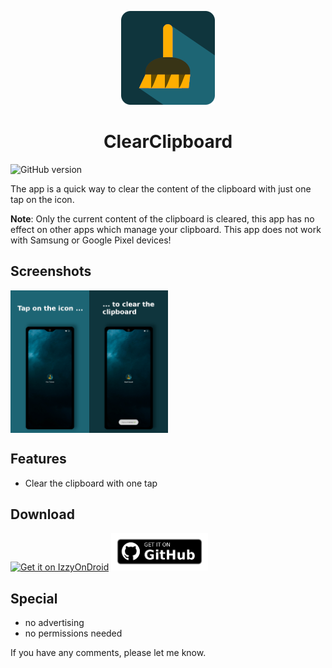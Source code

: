 <p align="center">
<img src="/static/logo/logo.png" height="150" title="Clear Clipboard Logo">
</p>

<h1 align="center">ClearClipboard</h1>

![GitHub version](https://d25lcipzij17d.cloudfront.net/badge.svg?id=gh&type=6&v=1.0.3&x2=0)

The app is a quick way to clear the content of the clipboard with just one tap on the icon.

**Note**: Only the current content of the clipboard is cleared, this app has no effect on other apps which
manage your clipboard. This app does not work with Samsung or Google Pixel devices!

## Screenshots

<div style="display:flex;" align="center">
<img alt="App image" src="/static/screenshots/01.png" width="25%">
<img alt="App image" src="/static/screenshots/02.png" width="25%">
</div>

## Features

* Clear the clipboard with one tap

## Download

<a href='https://android.izzysoft.de/repo/apk/com.amnesica.clearclipboard'><img alt='Get it on IzzyOnDroid' src='https://gitlab.com/IzzyOnDroid/repo/-/raw/master/assets/IzzyOnDroid.png' height='60'/></a>
<a href='https://github.com/amnesica/ClearClipboard/releases'><img alt='Get it on Github' src='https://github.com/amnesica/ClearClipboard/blob/3cf7d21a52f1a74504a3d5a2a75110399da01455/static/github/get-it-on-github.png' height='60'/></a>

## Special

* no advertising
* no permissions needed

If you have any comments, please let me know.

